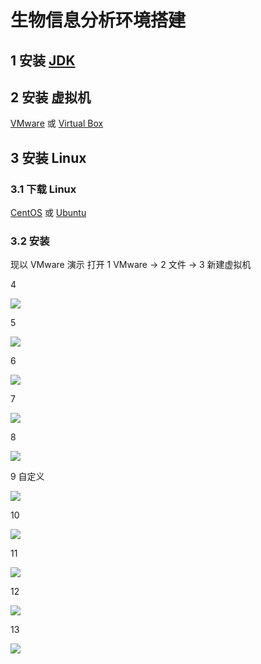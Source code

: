 # 生物信息分析环境搭建
## 1 安装 [JDK](https://www.oracle.com/technetwork/java/javase/downloads/jdk11-downloads-5066655.html)
## 2 安装 虚拟机 
[VMware](https://www.vmware.com/go/getworkstation-win) 或 [Virtual Box](https://www.virtualbox.org/wiki/Downloads)
## 3 安装 Linux
### 3.1 下载 Linux
[CentOS](https://www.centos.org/) 或 [Ubuntu](https://www.ubuntu.com/download/desktop)
### 3.2 安装
现以 VMware 演示
打开 1 VMware -> 2 文件 -> 3 新建虚拟机

4

![](https://github.com/QifengSun/bioinfomatics/blob/master/png/vmware_1.png)

5

![](https://github.com/QifengSun/bioinfomatics/blob/master/png/vmware_2.png)

6

![](https://github.com/QifengSun/bioinfomatics/blob/master/png/vmware_3.png)

7

![](https://github.com/QifengSun/bioinfomatics/blob/master/png/vmware_4.png)

8

![](https://github.com/QifengSun/bioinfomatics/blob/master/png/vmware_5.png)

9 自定义

![](https://github.com/QifengSun/bioinfomatics/blob/master/png/vmware_6.png)

10

![](https://github.com/QifengSun/bioinfomatics/blob/master/png/vmware_7.png)

11

![](https://github.com/QifengSun/bioinfomatics/blob/master/png/vmware_8.png)

12

![](https://github.com/QifengSun/bioinfomatics/blob/master/png/vmware_9.png)

13

![](https://github.com/QifengSun/bioinfomatics/blob/master/png/vmware_10.png)
